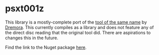 # psxt001z

This library is a mostly-complete port of the [tool of the same name](https://github.com/Dremora/psxt001z) by [Dremora](https://github.com/Dremora/). This currently compiles as a library and does not feature any of the direct disc reading that the original tool did. There are aspirations to changes this in the future.

Find the link to the Nuget package [here](https://www.nuget.org/packages/psxt001z.Library/).
